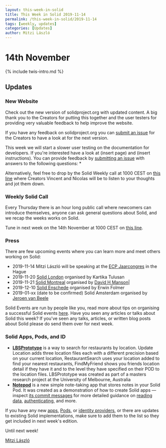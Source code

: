 ```yaml
---
layout: this-week-in-solid
title: This Week in Solid 2019-11-14
permalink: /this-week-in-solid/2019-11-14
tags: [weekly, updates]
categories: [Updates]
author: Mitzi László
---
```


# 14th November

{% include twis-intro.md %}

## Updates

### New Website 
Check out the new version of solidproject.org with updated content. A big thank you to the Creators for putting this together and the user testers for providing very valuable feedback to help improve the website.

If you have any feedback on solidproject.org you can [submit an issue](https://github.com/solid/solid.github.io/issues) for the Creators to have a look at for the next version. 

This week we will start a slower user testing on the documentation for developers. If you're interested have a look at (insert page) and (insert instructions). You can provide feedback by [submitting an issue](https://github.com/solid/solid.github.io/issues) with answers to the following questions: 
* 

Alternatively, feel free to drop by the Solid Weekly call at 1000 CEST on [this line](https://zoom.us/j/121552099) where Creators Vincent and Nicolas will be to listen to your thoughts and jot them down. 

### Weekly Solid Call
Every Thursday there is an hour long public call where newcomers can introduce themselves, anyone can ask general questions about Solid, and we recap the weeks works on Solid. 

Tune in next week on the 14th November at 1000 CEST on [this line](https://zoom.us/j/121552099).

### Press
There are few upcoming events where you can learn more and meet others working on Solid: 
* 2019-11-14 Mitzi László will be speaking at the [ECP Jaarcongres](https://ecp.nl/jaarcongres/programma/#event-158) in the Hague 
* 2019-11-20 [Solid London](https://www.eventbrite.com/e/data-control-ethics-solid-workshop-this-is-for-everyone-join-the-movement-tickets-79208132657?ref=estw) organised by Kartika Tulusan
* 2019-11-21 [Solid Montreal](https://www.meetup.com/Montreal-Decentralized-Linked-Data-Meetup/events/266218723/?fbclid=IwAR2sJy5LIwzjJG52HSyfj88TSW4t5w_svUsWKA-STNG_e-pwrkfoLC5ROpE) organised by [David H Manson](https://github.com/vid)|
* 2019-12-10 [Solid Enschede](http://www.pilod.nl/wiki/Solid_Christmas_Meetup_Enschede_-_How_to_Fix_the_Internet!) organised by Erwin Folmer
* 2019-01-xx (date to be confirmed) Solid Amsterdam organised by [Jeroen van Beele](https://github.com/jjvbeele)

Solid Events are run by people like you, read more about tips on organising a successful Solid events [here](https://github.com/solid/information/blob/master/solid-events.md). Have you seen any articles or talks about Solid this week? If you've seen any talks, articles, or written blog posts about Solid please do send them over for next week.

### Solid Apps, Pods, and ID

* **[LBSPrototype](https://github.com/SharonStrats/SolidRestaurantSearch)** is a way to search for restaurants by location. Update Location adds three location files each with a different precision based on your current location, RestaurantSearch uses your location added to find your nearest restaurants, FindMyFriend shows you friends location detail if they have it and to the level they have specified on their POD to the location files. LBSPrototype was created as part of a masters research project at the University of Melbourne, Australia
* **[Notepod](https://notepod.vincenttunru.com/)** is a new simple note-taking app that stores notes in your Solid Pod. It was created as a demonstration of how to create Solid apps — inspect [its commit messages](https://gitlab.com/vincenttunru/notepod/commits/master) for more detailed guidance on [reading data](https://gitlab.com/vincenttunru/notepod/commit/5c534abdd2d6ed18be8ddc256427fb7bc0baae71), [authenticating](https://gitlab.com/vincenttunru/notepod/commit/f42f8ae6e55f1a1996050d5061252b5ac615b5aa), and more.

If you have any new [apps](https://github.com/solid/solid-apps), [Pods](https://github.com/solid/pods), or [identity providers](https://github.com/solid/solid-idp-list), or there are updates to existing Solid implementations, make sure to add them to the list so they get included in next week's edition.

Until next week!

[Mitzi László](https://github.com/Mitzi-Laszlo)
